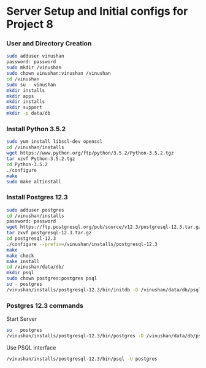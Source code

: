 # Server Setup and Initial configs for Project 8

### User and Directory Creation
```sh
sudo adduser vinushan
password: password
sudo mkdir /vinushan
sudo chown vinushan:vinushan /vinushan
cd /vinushan
sudo su - vinushan
mkdir installs
mkdir apps
mkdir installs
mkdir support
mkdir -p data/db
```

### Install Python 3.5.2
```sh
sudo yum install libssl-dev openssl
cd /vinushan/installs
wget https://www.python.org/ftp/python/3.5.2/Python-3.5.2.tgz
tar xzvf Python-3.5.2.tgz
cd Python-3.5.2
./configure
make
sudo make altinstall
```

### Install Postgres 12.3
```sh
sudo adduser postgres
cd /vinushan/installs
password: password
wget https://ftp.postgresql.org/pub/source/v12.3/postgresql-12.3.tar.gz
tar zxvf postgresql-12.3.tar.gz
cd postgresql-12.3
./configure --prefix=/vinushan/installs/postgresql-12.3
make
make check
make install
cd /vinushan/data/db/
mkdir psql
sudo chown postgres:postgres psql
su - postgres
/vinushan/installs/postgresql-12.3/bin/initdb -D /vinushan/data/db/psql/
```

### Postgres 12.3 commands
Start Server
```sh
su - postgres
/vinushan/installs/postgresql-12.3/bin/postgres -D /vinushan/data/db/psql/
```
Use PSQL interface
```sh
/vinushan/installs/postgresql-12.3/bin/psql -U postgres
```